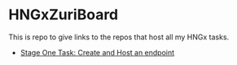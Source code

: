 # HNGxZuriBoard

This is repo to give links to the repos that host all my HNGx tasks.

- [Stage One Task: Create and Host an endpoint](https://github.com/prmpsmart/hng_task_2)
